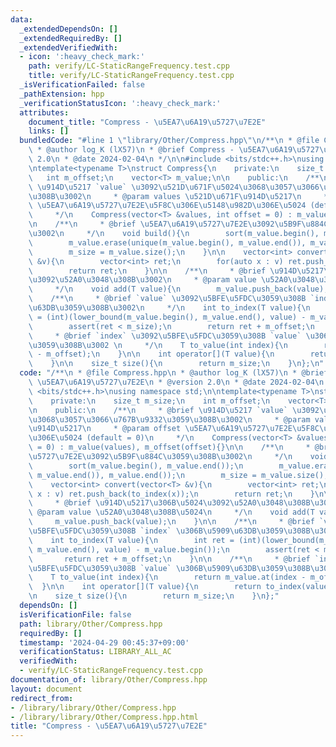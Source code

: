```yaml
---
data:
  _extendedDependsOn: []
  _extendedRequiredBy: []
  _extendedVerifiedWith:
  - icon: ':heavy_check_mark:'
    path: verify/LC-StaticRangeFrequency.test.cpp
    title: verify/LC-StaticRangeFrequency.test.cpp
  _isVerificationFailed: false
  _pathExtension: hpp
  _verificationStatusIcon: ':heavy_check_mark:'
  attributes:
    document_title: "Compress - \u5EA7\u6A19\u5727\u7E2E"
    links: []
  bundledCode: "#line 1 \"library/Other/Compress.hpp\"\n/**\n * @file Compress.hpp\n\
    \ * @author log_K (lX57)\n * @brief Compress - \u5EA7\u6A19\u5727\u7E2E\n * @version\
    \ 2.0\n * @date 2024-02-04\n */\n\n#include <bits/stdc++.h>\nusing namespace std;\n\
    \ntemplate<typename T>\nstruct Compress{\n    private:\n    size_t m_size;\n \
    \   int m_offset;\n    vector<T> m_value;\n\n    public:\n    /**\n     * @brief\
    \ \u914D\u5217 `value` \u3092\u521D\u671F\u5024\u3068\u3057\u3066\u767B\u9332\u3059\
    \u308B\u3002\n     * @param values \u521D\u671F\u914D\u5217\n     * @param offset\
    \ \u5EA7\u6A19\u5727\u7E2E\u5F8C\u306E\u5148\u982D\u306E\u5024 (default = 0)\n\
    \     */\n    Compress(vector<T> &values, int offset = 0) : m_value(values), m_offset(offset){}\n\
    \n    /**\n     * @brief \u5EA7\u6A19\u5727\u7E2E\u3092\u5B9F\u884C\u3059\u308B\
    \u3002\n     */\n    void build(){\n        sort(m_value.begin(), m_value.end());\n\
    \        m_value.erase(unique(m_value.begin(), m_value.end()), m_value.end());\n\
    \        m_size = m_value.size();\n    }\n\n    vector<int> convert(vector<T>\
    \ &v){\n        vector<int> ret;\n        for(auto x : v) ret.push_back(to_index(x));\n\
    \        return ret;\n    }\n\n    /**\n     * @brief \u914D\u5217\u306B\u5024\
    \u3092\u52A0\u3048\u308B\u3002\n     * @param value \u52A0\u3048\u308B\u5024\n\
    \     */\n    void add(T value){\n        m_value.push_back(value);\n    }\n\n\
    \    /**\n     * @brief `value` \u3092\u5BFE\u5FDC\u3059\u308B `index` \u306B\u5909\
    \u63DB\u3059\u308B\u3002\n     */\n    int to_index(T value){\n        int ret\
    \ = (int)(lower_bound(m_value.begin(), m_value.end(), value) - m_value.begin());\n\
    \        assert(ret < m_size);\n        return ret + m_offset;\n    }\n\n    /**\n\
    \     * @brief `index` \u3092\u5BFE\u5FDC\u3059\u308B `value` \u306B\u5909\u63DB\
    \u3059\u308B\u3002 \n     */\n    T to_value(int index){\n        return m_value.at(index\
    \ - m_offset);\n    }\n\n    int operator[](T value){\n        return to_index(value);\n\
    \    }\n\n    size_t size(){\n        return m_size;\n    }\n};\n"
  code: "/**\n * @file Compress.hpp\n * @author log_K (lX57)\n * @brief Compress -\
    \ \u5EA7\u6A19\u5727\u7E2E\n * @version 2.0\n * @date 2024-02-04\n */\n\n#include\
    \ <bits/stdc++.h>\nusing namespace std;\n\ntemplate<typename T>\nstruct Compress{\n\
    \    private:\n    size_t m_size;\n    int m_offset;\n    vector<T> m_value;\n\
    \n    public:\n    /**\n     * @brief \u914D\u5217 `value` \u3092\u521D\u671F\u5024\
    \u3068\u3057\u3066\u767B\u9332\u3059\u308B\u3002\n     * @param values \u521D\u671F\
    \u914D\u5217\n     * @param offset \u5EA7\u6A19\u5727\u7E2E\u5F8C\u306E\u5148\u982D\
    \u306E\u5024 (default = 0)\n     */\n    Compress(vector<T> &values, int offset\
    \ = 0) : m_value(values), m_offset(offset){}\n\n    /**\n     * @brief \u5EA7\u6A19\
    \u5727\u7E2E\u3092\u5B9F\u884C\u3059\u308B\u3002\n     */\n    void build(){\n\
    \        sort(m_value.begin(), m_value.end());\n        m_value.erase(unique(m_value.begin(),\
    \ m_value.end()), m_value.end());\n        m_size = m_value.size();\n    }\n\n\
    \    vector<int> convert(vector<T> &v){\n        vector<int> ret;\n        for(auto\
    \ x : v) ret.push_back(to_index(x));\n        return ret;\n    }\n\n    /**\n\
    \     * @brief \u914D\u5217\u306B\u5024\u3092\u52A0\u3048\u308B\u3002\n     *\
    \ @param value \u52A0\u3048\u308B\u5024\n     */\n    void add(T value){\n   \
    \     m_value.push_back(value);\n    }\n\n    /**\n     * @brief `value` \u3092\
    \u5BFE\u5FDC\u3059\u308B `index` \u306B\u5909\u63DB\u3059\u308B\u3002\n     */\n\
    \    int to_index(T value){\n        int ret = (int)(lower_bound(m_value.begin(),\
    \ m_value.end(), value) - m_value.begin());\n        assert(ret < m_size);\n \
    \       return ret + m_offset;\n    }\n\n    /**\n     * @brief `index` \u3092\
    \u5BFE\u5FDC\u3059\u308B `value` \u306B\u5909\u63DB\u3059\u308B\u3002 \n     */\n\
    \    T to_value(int index){\n        return m_value.at(index - m_offset);\n  \
    \  }\n\n    int operator[](T value){\n        return to_index(value);\n    }\n\
    \n    size_t size(){\n        return m_size;\n    }\n};"
  dependsOn: []
  isVerificationFile: false
  path: library/Other/Compress.hpp
  requiredBy: []
  timestamp: '2024-04-29 00:45:37+09:00'
  verificationStatus: LIBRARY_ALL_AC
  verifiedWith:
  - verify/LC-StaticRangeFrequency.test.cpp
documentation_of: library/Other/Compress.hpp
layout: document
redirect_from:
- /library/library/Other/Compress.hpp
- /library/library/Other/Compress.hpp.html
title: "Compress - \u5EA7\u6A19\u5727\u7E2E"
---
```

